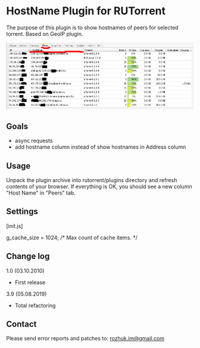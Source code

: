 HostName Plugin for RUTorrent
==========================

The purpose of this plugin is to show hostnames of peers for selected torrent.
Based on GeoIP plugin.

![Screenshot](screenshot.png)


Goals
-----
- async requests
- add hostname column instead of show hostnames in Address column


Usage
-----

Unpack the plugin archive into rutorrent/plugins directory and refresh
contents of your browser. If everything is OK, you should see a new
column "Host Name" in "Peers" tab.



Settings
--------

[init.js]

g_cache_size = 1024; /* Max count of cache items. */



Change log
----------

1.0 (03.10.2010)
- First release

3.9 (05.08.2019)
- Total refactoring


Contact
-------

Please send error reports and patches to: rozhuk.im@gmail.com
